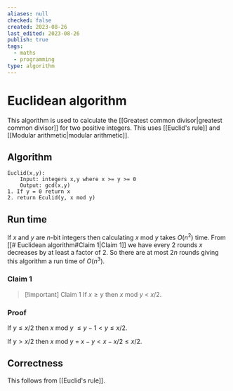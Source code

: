 ```yaml
---
aliases: null
checked: false
created: 2023-08-26
last_edited: 2023-08-26
publish: true
tags:
  - maths
  - programming
type: algorithm
---
```

# Euclidean algorithm

This algorithm is used to calculate the [[Greatest common divisor|greatest common divisor]] for two positive integers. This uses [[Euclid's rule]] and [[Modular arithmetic|modular arithmetic]].

## Algorithm

```pseudocode
Euclid(x,y):
	Input: integers x,y where x >= y >= 0
	Output: gcd(x,y)
1. If y = 0 return x
2. return Eculid(y, x mod y)
```

## Run time

If $x$ and $y$ are $n$-bit integers then calculating $x$ mod $y$ takes $O(n^2)$ time. From [[# Euclidean algorithm#Claim 1|Claim 1]] we have every 2 rounds $x$ decreases by at least a factor of 2. So there are at most $2n$ rounds giving this algorithm a run time of $O(n^3)$.

### Claim 1

>[!important] Claim 1
>If $x \geq y$ then $x$ mod $y$ < $x/2$.

### Proof

If $y \leq x/2$ then $x$ mod $y$ $\leq y -1 < y \leq x/2$.

If $y > x/2$ then $x$ mod $y$ = $x - y < x - x/2 \leq x/2$.

## Correctness

This follows from [[Euclid's rule]].
